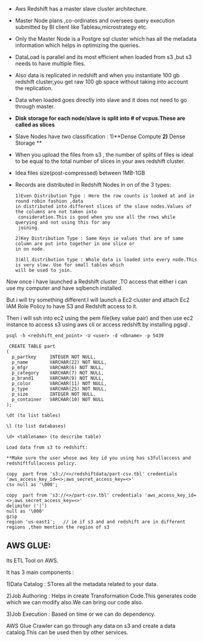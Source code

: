 * Aws Redshift has a master slave cluster architecture.
* Master Node plans ,co-ordinates and oversees query execution submitted by BI client like Tableau,microstrategy etc.
* Only the Master Node is a Postgre sql cluster which has all the metadata information which helps in optimizing the queries.
* DataLoad is parallel and its most efficient when loaded from s3 ,but s3 needs to have multiple flies.

* Also data is replicated  in redshift and when you instantiate 100 gb redshift cluster,you get raw 100 gb space without taking into account the replication.

* Data when loaded goes directly into slave and it does not need to go through master.

* **Disk storage for each node/slave is split into \# of vcpus.These are called as slices**

* Slave Nodes have two classification : 1\)**Dense Compute  **2\)** Dense Storage **

* When you upload the files from s3 , the number of splits of files is ideal to be equal to the total number of slices  in your aws redshift cluster.

* Idea files size\(post-compressed\) between 1MB-1GB

* Records are distributed in Redshift Nodes in on of the 3 types:

  ```
  1)Even Distribution Type : Here the row counts is looked at and in round robin fashion ,data 
  in distributed into different slices of the slave nodes.Values of the columns are not taken into
   consideration.This is good when you use all the rows while querying and not using this for any
   joining.

  2)Key Distribution Type : Same Keys ie values that are of same column are put into together in one slice or 
  in on node.

  3)All distribution type : Whole data is loaded into every node.This is very slow. Use for small tables which 
  will be used to join.
  ```

Now once i have launched a Redshift cluster .TO access that either i can use my computer and have sqlbench installed.

But i will try something different.I will launch a Ec2 cluster and attach Ec2 IAM Role Policy to have S3 and Redshift access to it.

Then i will ssh into ec2 using the pem file\(key value pair\) and then use ec2 instance to access s3 using aws cli or access redshift by installing pgsql .

```
psql -h <redshift_end_point> -U <user> -d <dbname> -p 5439

 CREATE TABLE part                                                                                                                                                (
  p_partkey     INTEGER NOT NULL,
  p_name        VARCHAR(22) NOT NULL,
  p_mfgr        VARCHAR(6) NOT NULL,
  p_category    VARCHAR(7) NOT NULL,
  p_brand1      VARCHAR(9) NOT NULL,
  p_color       VARCHAR(11) NOT NULL,
  p_type        VARCHAR(25) NOT NULL,
  p_size        INTEGER NOT NULL,
  p_container   VARCHAR(10) NOT NULL
);

\dt (to list tables)

\l (to list databases)

\d+ <tablename> (to describe table)

Load data from s3 to redshift:

**Make sure the user whose aws key id you using has s3fullaccess and redshiftfullaccess policy.

copy  part from 's3://<>/redshiftdata/part-csv.tbl' credentials 'aws_access_key_id=<>;aws_secret_access_key=<>' 
csv null as '\000';

copy  part from 's3://<>/part-csv.tbl' credentials 'aws_access_key_id=<>;aws_secret_access_key=<>' 
delimiter ('|')
null as '\000'
gzip
region 'us-east1';   // ie if s3 and and redshift are in different regions ,then mention the region of s3
```

## AWS GLUE:

Its ETL Tool on AWS.

It has 3 main components :

1\)Data Catalog : STores all the metadata related to your data.

2\)Job Authoring : Helps in create Transformation Code.This generates code which we can modify also.We can bring our code also.

3\)Job Execution : Based on time or we can do dependency.

AWS Glue Crawler can go through any data on s3 and create a data catalog.This can be used then by other services.

